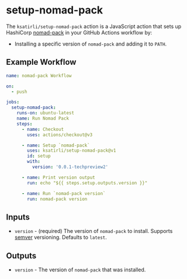 # setup-nomad-pack

The `ksatirli/setup-nomad-pack` action is a JavaScript action that sets up
HashiCorp [nomad-pack](https://www.nomadproject.io) in your GitHub Actions workflow by:

- Installing a specific version of `nomad-pack` and adding it to `PATH`.

## Example Workflow

```yaml
name: nomad-pack Workflow

on:
  - push

jobs:
  setup-nomad-pack:
    runs-on: ubuntu-latest
    name: Run Nomad Pack
    steps:
      - name: Checkout
        uses: actions/checkout@v3

      - name: Setup `nomad-pack`
        uses: ksatirli/setup-nomad-pack@v1
        id: setup
        with:
          version: '0.0.1-techpreview2'

      - name: Print version output
        run: echo "${{ steps.setup.outputs.version }}"

      - name: Run `nomad-pack version`
        run: nomad-pack version
```

## Inputs

- `version` - (required) The version of `nomad-pack` to install. Supports [semver](https://www.npmjs.com/package/semver) versioning. Defaults to `latest`.

## Outputs

- `version` -  The version of `nomad-pack` that was installed.
